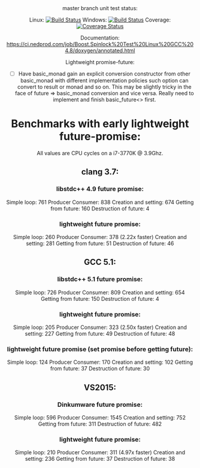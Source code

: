 <center>
master branch unit test status:

Linux: [![Build Status](https://ci.nedprod.com/job/Boost.Spinlock%20Test%20Linux%20GCC%204.8/badge/icon)](https://ci.nedprod.com/job/Boost.Spinlock%20Test%20Linux%20GCC%204.8/) Windows: [![Build Status](https://ci.nedprod.com/job/Boost.Spinlock%20Test%20Win8%20VS2014/badge/icon)](https://ci.nedprod.com/job/Boost.Spinlock%20Test%20Win8%20VS2014/) Coverage: [![Coverage Status](https://coveralls.io/repos/ned14/boost.spinlock/badge.svg?branch=master)](https://coveralls.io/r/ned14/boost.spinlock?branch=master)

Documentation: https://ci.nedprod.com/job/Boost.Spinlock%20Test%20Linux%20GCC%204.8/doxygen/annotated.html

Lightweight promise-future:
 - [ ] Have basic_monad gain an explicit conversion constructor from other basic_monad with different
implementation policies such option can convert to result or monad and so on. This may be slightly tricky
in the face of future => basic_monad conversion and vice versa. Really need to implement and finish
basic_future<> first.


# Benchmarks with early lightweight future-promise:

All values are CPU cycles on a i7-3770K @ 3.9Ghz.

## clang 3.7:
### libstdc++ 4.9 future promise:
Simple loop: 761
Producer Consumer: 838
  Creation and setting: 674
  Getting from future: 160
  Destruction of future: 4

### lightweight future promise:
Simple loop: 260
Producer Consumer: 378 (2.22x faster)
  Creation and setting: 281
  Getting from future: 51
  Destruction of future: 46

## GCC 5.1:
### libstdc++ 5.1 future promise:
Simple loop: 726
Producer Consumer: 809
  Creation and setting: 654
  Getting from future: 150
  Destruction of future: 4

### lightweight future promise:
Simple loop: 205
Producer Consumer: 323 (2.50x faster)
  Creation and setting: 227
  Getting from future: 49
  Destruction of future: 48

### lightweight future promise (set promise before getting future):
Simple loop: 124
Producer Consumer: 170
  Creation and setting: 102
  Getting from future: 37
  Destruction of future: 30

## VS2015:
### Dinkumware future promise:
Simple loop: 596
Producer Consumer: 1545
  Creation and setting: 752
  Getting from future: 311
  Destruction of future: 482

### lightweight future promise:
Simple loop: 210
Producer Consumer: 311 (4.97x faster)
  Creation and setting: 236
  Getting from future: 37
  Destruction of future: 38

</center>
